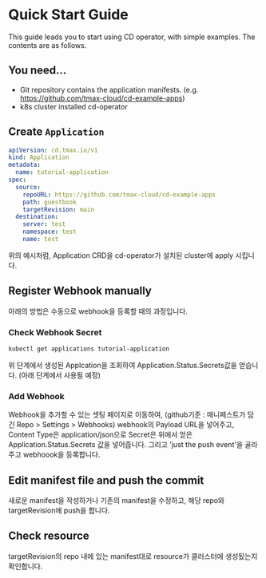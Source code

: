 # Quick Start Guide

This guide leads you to start using CD operator, with simple examples.
The contents are as follows.

## You need...
- Git repository contains the application manifests. (e.g. https://github.com/tmax-cloud/cd-example-apps)
- k8s cluster installed cd-operator

## Create `Application`
```yaml
apiVersion: cd.tmax.io/v1
kind: Application
metadata:
  name: tutorial-application
spec:
  source:
    repoURL: https://github.com/tmax-cloud/cd-example-apps
    path: guestbook
    targetRevision: main
  destination:
    server: test
    namespace: test
    name: test

```
위의 예시처럼, Application CRD을 cd-operator가 설치된 cluster에 apply 시킵니다.
## Register Webhook manually
아래의 방법은 수동으로 webhook을 등록할 때의 과정입니다.
### Check Webhook Secret
```bash
kubectl get applications tutorial-application
```
위 단계에서 생성된 Applcation을 조회하여 Application.Status.Secrets값을 얻습니다. (아래 단계에서 사용될 예정)
### Add Webhook
Webhook을 추가할 수 있는 셋팅 페이지로 이동하여,
(github기준 : 매니페스트가 담긴 Repo > Settings > Webhooks)
webhook의 Payload URL을 넣어주고,
Content Type은 application/json으로 
Secret은 위에서 얻은 Application.Status.Secrets 값을 넣어줍니다. 
그리고 'just the push event'을 골라주고 webhoook을 등록합니다. 

## Edit manifest file and push the commit
새로운 manifest을 작성하거나 기존의 manifest을 수정하고, 해당 repo와 targetRevision에 push을 합니다. 

## Check resource 
targetRevision의 repo 내에 있는  manifest대로 resource가 클러스터에 생성됬는지 확인합니다.  
